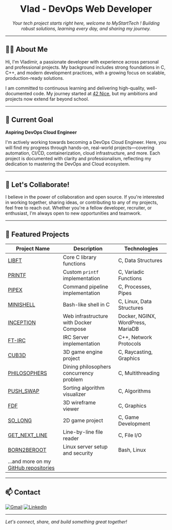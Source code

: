<h1 align="center">Vlad - DevOps Web Developer</h1>

<p align="center">
  <em>Your tech project starts right here, welcome to MyStartTech ! Building robust solutions, learning every day, and sharing my journey.</em>
</p>

---

## 👨‍💻 About Me

Hi, I'm Vladimir, a passionate developer with experience across personal and professional projects. My background includes strong foundations in C, C++, and modern development practices, with a growing focus on scalable, production-ready solutions.

I am committed to continuous learning and delivering high-quality, well-documented code. My journey started at [42 Nice](https://42nice.fr), but my ambitions and projects now extend far beyond school.

---

## 🚀 Current Goal

**Aspiring DevOps Cloud Engineer**

I'm actively working towards becoming a DevOps Cloud Engineer. Here, you will find my progress through hands-on, real-world projects—covering automation, CI/CD, containerization, cloud infrastructure, and more. Each project is documented with clarity and professionalism, reflecting my dedication to mastering the DevOps and Cloud ecosystem.

---

## 🤝 Let's Collaborate!

I believe in the power of collaboration and open source. If you're interested in working together, sharing ideas, or contributing to any of my projects, feel free to reach out. Whether you're a fellow developer, recruiter, or enthusiast, I'm always open to new opportunities and teamwork.

---

## 📂 Featured Projects

| Project Name | Description | Technologies |
|---|---|---|
| [LIBFT](https://github.com/Vlad-PLK/LIBFT)  | Core C library functions | C, Data Structures |
| [PRINTF](https://github.com/Vlad-PLK/PRINTF)  | Custom `printf` implementation | C, Variadic Functions |
| [PIPEX](https://github.com/Vlad-PLK/PIPEX)  | Command pipeline implementation | C, Processes, Pipes |
| [MINISHELL](https://github.com/Vlad-PLK/MINISHELL) | Bash-like shell in C | C, Linux, Data Structures |
| [INCEPTION](https://github.com/Vlad-PLK/INCEPTION)  | Web infrastructure with Docker Compose | Docker, NGINX, WordPress, MariaDB |
| [FT-IRC](https://github.com/Vlad-PLK/Internet-Relay-Chat) | IRC Server implementation | C++, Network Protocols |
| [CUB3D](https://github.com/Vlad-PLK/CUB3D) | 3D game engine project | C, Raycasting, Graphics |
| [PHILOSOPHERS](https://github.com/Vlad-PLK/PHILOSOPHERS) | Dining philosophers concurrency problem | C, Multithreading |
| [PUSH_SWAP](https://github.com/Vlad-PLK/PUSH_SWAP) | Sorting algorithm visualizer | C, Algorithms |
| [FDF](https://github.com/Vlad-PLK/FDF) | 3D wireframe viewer | C, Graphics |
| [SO_LONG](https://github.com/Vlad-PLK/SO_LONG) | 2D game project | C, Game Development |
| [GET_NEXT_LINE](https://github.com/Vlad-PLK/GET_NEXT_LINE) | Line-by-line file reader | C, File I/O |
| [BORN2BEROOT](https://github.com/Vlad-PLK/BORN2BEROOT) | Linux server setup and security | Bash, Linux |
| ...and more on my [GitHub repositories](https://github.com/Vlad-PLK?tab=repositories) |

---

## 📫 Contact

[![Gmail](https://img.shields.io/badge/Email-e74c3c?style=for-the-badge&logo=gmail&logoColor=ffffff)](mailto:leonpolo365@gmail.com)
[![LinkedIn](https://img.shields.io/badge/Linkedin-0e76a8?style=for-the-badge&logo=linkedin&logoColor=ffffff)](https://www.linkedin.com/in/vladimir-polojienko-735563307)

---

*Let's connect, share, and build something great together!*


<!---
Vlad-PLK/Vlad-PLK is a ✨ special ✨ repository because its `README.md` (this file) appears on your GitHub profile.
You can click the Preview link to take a look at your changes.
--->

